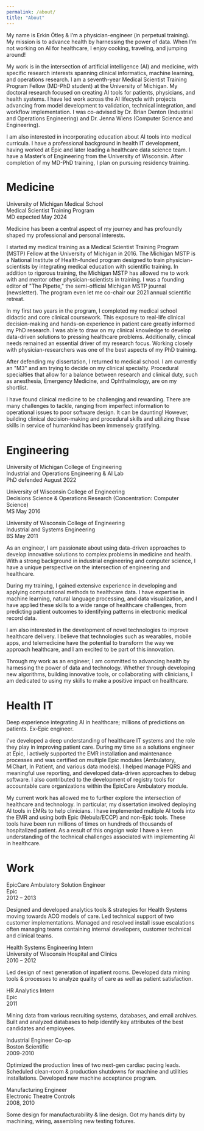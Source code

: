 ```yaml
---
permalink: /about/
title: "About"
---
```


My name is Erkin Ötleş & I’m a physician-engineer (in perpetual training). My mission is to advance health by harnessing the power of data. When I’m not working on AI for healthcare, I enjoy cooking, traveling, and jumping around!

My work is in the intersection of artificial intelligence (AI) and medicine, with specific research interests spanning clinical informatics, machine learning, and operations research. I am a seventh-year Medical Scientist Training Program Fellow (MD-PhD student) at the University of Michigan. My doctoral research focused on creating AI tools for patients, physicians, and health systems. I have led work across the AI lifecycle with projects advancing from model development to validation, technical integration, and workflow implementation. I was co-advised by Dr. Brian Denton (Industrial and Operations Engineering) and Dr. Jenna Wiens (Computer Science and Engineering).

I am also interested in incorporating education about AI tools into medical curricula. I have a professional background in health IT development, having worked at Epic and later leading a healthcare data science team. I have a Master’s of Engineering from the University of Wisconsin. After completion of my MD-PhD training, I plan on pursuing residency training.


# Medicine
University of Michigan Medical School<br>
Medical Scientist Training Program<br>
MD expected May 2024

Medicine has been a central aspect of my journey and has profoundly shaped my professional and personal interests. 

I started my medical training as a Medical Scientist Training Program (MSTP) Fellow at the University of Michigan in 2016. The Michigan MSTP is a National Institute of Health-funded program designed to train physician-scientists by integrating medical education with scientific training. In addition to rigorous training, the Michigan MSTP has allowed me to work with and mentor other physician-scientists in training. I was a founding editor of "The Pipette," the semi-official Michigan MSTP journal (newsletter). The program even let me co-chair our 2021 annual scientific retreat.

In my first two years in the program, I completed my medical school didactic and core clinical coursework. This exposure to real-life clinical decision-making and hands-on experience in patient care greatly informed my PhD research. I was able to draw on my clinical knowledge to develop data-driven solutions to pressing healthcare problems. Additionally,  clinical needs remained an essential driver of my research focus. Working closely with physician-researchers was one of the best aspects of my PhD training.

After defending my dissertation, I returned to medical school. I am currently an "M3" and am trying to decide on my clinical specialty. Procedural specialties that allow for a balance between research and clinical duty, such as anesthesia, Emergency Medicine, and Ophthalmology, are on my shortlist.


I have found clinical medicine to be challenging and rewarding. There are many challenges to tackle, ranging from imperfect information to operational issues to poor software design. It can be daunting! However, building clinical decision-making and procedural skills and utilizing these skills in service of humankind has been immensely gratifying.


# Engineering
University of Michigan College of Engineering<br>
Industrial and Operations Engineering & AI Lab<br>
PhD defended August 2022

University of Wisconsin College of Engineering<br>
Decisions Science & Operations Research (Concentration: Computer Science)<br>
MS May 2016

University of Wisconsin College of Engineering<br>
Industrial and Systems Engineering<br>
BS May 2011

As an engineer, I am passionate about using data-driven approaches to develop innovative solutions to complex problems in medicine and health. With a strong background in industrial engineering and computer science, I have a unique perspective on the intersection of engineering and healthcare.

During my training, I gained extensive experience in developing and applying computational methods to healthcare data. I have expertise in machine learning, natural language processing, and data visualization, and I have applied these skills to a wide range of healthcare challenges, from predicting patient outcomes to identifying patterns in electronic medical record data.

I am also interested in the development of novel technologies to improve healthcare delivery. I believe that technologies such as wearables, mobile apps, and telemedicine have the potential to transform the way we approach healthcare, and I am excited to be part of this innovation.

Through my work as an engineer, I am committed to advancing health by harnessing the power of data and technology. Whether through developing new algorithms, building innovative tools, or collaborating with clinicians, I am dedicated to using my skills to make a positive impact on healthcare.


# Health IT
Deep experience integrating AI in healthcare; millions of predictions on patients. Ex-Epic engineer.

I've developed a deep understanding of healthcare IT systems and the role they play in improving patient care. During my time as a solutions engineer at Epic, I actively supported the EMR installation and maintenance processes and was certified on multiple Epic modules (Ambulatory, MiChart, In Patient, and various data models). I helped manage PQRS and meaningful use reporting, and developed data-driven approaches to debug software. I also contributed to the development of registry tools for accountable care organizations within the EpicCare Ambulatory module.

My current work has allowed me to further explore the intersection of healthcare and technology. In particular, my dissertation involved deploying AI tools in EMRs to help clinicians. I have implemented multiple AI tools into the EMR and using both Epic (Nebula/ECCP) and non-Epic tools. These tools have been run millions of times on hundreds of thousands of hospitalized patient. As a result of this ongoign wokr I have a keen understanding of the technical challenges associated with implementing AI in healthcare.


# Work
EpicCare Ambulatory Solution Engineer <br>
Epic <br>
2012 – 2013 <br>

Designed and developed analytics tools & strategies for Health Systems moving towards ACO models of care. Led technical support of two customer implementations. Managed and resolved install issue escalations often managing teams containing internal developers, customer technical and clinical teams.


Health Systems Engineering Intern <br>
University of Wisconsin Hospital and Clinics <br>
2010 – 2012 <br>

Led design of next generation of inpatient rooms. Developed data mining tools & processes to analyze quality of care as well as patient satisfaction.



HR Analytics Intern <br>
Epic <br>
2011 <br>

Mining data from various recruiting systems, databases, and email archives. Built and analyzed databases to help identify key attributes of the best candidates and employees.



Industrial Engineer Co-op <br>
Boston Scientific <br>
2009-2010 <br>

Optimized the production lines of two next-gen cardiac pacing leads. Scheduled clean-room & production shutdowns for machine and utilities installations. Developed new machine acceptance program.



Manufacturing Engineer <br>
Electronic Theatre Controls <br>
2008, 2010 <br>

Some design for manufacturability & line design. Got my hands dirty by machining, wiring, assembling new testing fixtures.

